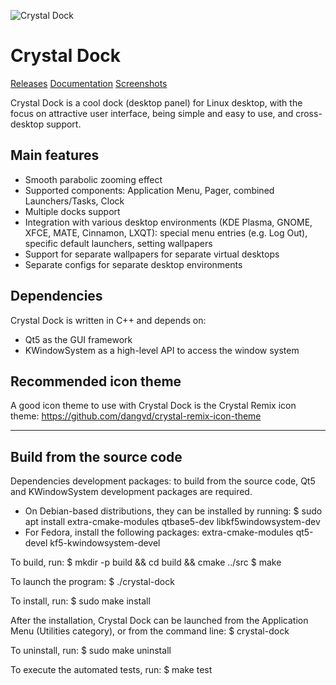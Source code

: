 ![Crystal Dock](https://github.com/dangvd/crystal-dock/raw/main/docs/crystal-dock.jpg)

# Crystal Dock

[Releases](https://github.com/dangvd/crystal-dock/releases)
[Documentation](https://github.com/dangvd/crystal-dock/wiki/Documentation)
[Screenshots](https://github.com/dangvd/crystal-dock/wiki/Screenshots)

Crystal Dock is a cool dock (desktop panel) for Linux desktop, with the focus on attractive user interface, being simple and easy to use, and cross-desktop support.

## Main features

- Smooth parabolic zooming effect
- Supported components: Application Menu, Pager, combined Launchers/Tasks, Clock
- Multiple docks support
- Integration with various desktop environments (KDE Plasma, GNOME, XFCE, MATE, Cinnamon, LXQT): special menu entries (e.g. Log Out), specific default launchers, setting wallpapers
- Support for separate wallpapers for separate virtual desktops
- Separate configs for separate desktop environments

## Dependencies

Crystal Dock is written in C++ and depends on:
- Qt5 as the GUI framework
- KWindowSystem as a high-level API to access the window system

## Recommended icon theme

A good icon theme to use with Crystal Dock is the Crystal Remix icon theme: https://github.com/dangvd/crystal-remix-icon-theme

---

## Build from the source code

Dependencies development packages: to build from the source code, Qt5 and KWindowSystem development packages are required.
- On Debian-based distributions, they can be installed by running:
$ sudo apt install extra-cmake-modules qtbase5-dev libkf5windowsystem-dev
- For Fedora, install the following packages: extra-cmake-modules qt5-devel kf5-kwindowsystem-devel

To build, run:
$ mkdir -p build && cd build && cmake ../src
$ make

To launch the program:
$ ./crystal-dock

To install, run:
$ sudo make install

After the installation, Crystal Dock can be launched from the Application Menu (Utilities category), or from the command line:
$ crystal-dock

To uninstall, run:
$ sudo make uninstall

To execute the automated tests, run:
$ make test
